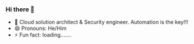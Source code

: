 ### Hi there 👋


- 🔭 Cloud solution architect & Security engineer. Automation is the key!!!
- 😄 Pronouns: He/Him
- ⚡ Fun fact: loading.......

